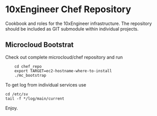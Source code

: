 # 10xEngineer Chef Repository

Cookbook and roles for the 10xEngineer infrastructure. The repository should be included as GIT submodule within individual projects.

## Microcloud Bootstrat

Check out complete microcloud/chef repository and run

		cd chef_repo
		export TARGET=ec2-hostname-where-to-install
		./mc_bootstrap

To get log from individual services use

	cd /etc/sv
	tail -f */log/main/current

Enjoy.
